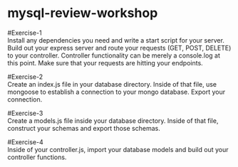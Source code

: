 # mysql-review-workshop

#Exercise-1 <br />
Install any dependencies you need and write a start script for your server. Build out your express server and route your requests (GET, POST, DELETE) to your controller. Controller functionality can be merely a console.log at this point. Make sure that your requests are hitting your endpoints.

#Exercise-2 <br />
Create an index.js file in your database directory. Inside of that file, use mongoose to establish a connection to your mongo database.
Export your connection.

#Exercise-3 <br />
Create a models.js file inside your database directory. Inside of that file, construct your schemas and export those schemas.

#Exercise-4 <br />
Inside of your controller.js, import your database models and build out your controller functions.
